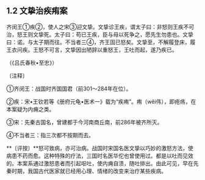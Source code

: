 ## 1.2 文挚治疾痏案

齐闵王①疾②，使人之宋③迎文挚。文挚诊王疾，谓太子曰：非怒则王疾不可治，怒王则文挚死。太子曰：苟已王疾，臣与母以死争之，愿先生勿患也。文挚曰：诺。与太子期而往。不当者三④，齐王固已怒矣。文挚至，不解履登床，履王衣问疾。王怒不可言，文挚因出陋辞以重怒王，王吐而起，遂乃疾已。

（《吕氏春秋•至忠》）

〔注释〕

①齐闵王：战国时齐国国君（前301〜284年在位）。

②疾：宋•王钦若等《册府元龟•医术一》载为“疾痏”。痏（wěi伟），即疮疡，在本案疑为内痈之类。

③宋：先秦古国名，曾建都于今河南商丘南，前286年被齐所灭。

④不当者三：指三次都不按期而去。

**〔评按〕**怒可致病，亦可治病。战国时宋国名医文挚以巧妙的激怒方法，使病患不药而愈。这种特殊的疗法，三国时名医华佗也曾使用过。都是以吐而见效的。本案系通过激怒患者而引起呕吐，使内痈自溃，随吐排出。由此可见，早在先秦时期，我国古代医家就已经用心理、情绪的改变来治疗某些疾病。
